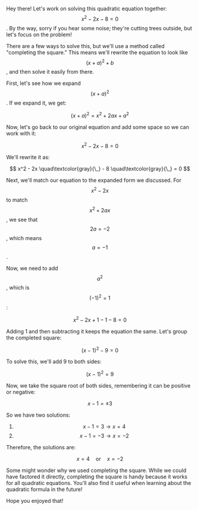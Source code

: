 Hey there! Let's work on solving this quadratic equation together: $$x^2 - 2x - 8 = 0$$. By the way, sorry if you hear some noise; they're cutting trees outside, but let's focus on the problem!

There are a few ways to solve this, but we'll use a method called "completing the square." This means we'll rewrite the equation to look like $$ (x + a)^2 + b $$, and then solve it easily from there.

First, let's see how we expand $$ (x + a)^2 $$. If we expand it, we get:

$$ (x + a)^2 = x^2 + 2ax + a^2 $$

Now, let's go back to our original equation and add some space so we can work with it:

$$ x^2 - 2x - 8 = 0 $$

We'll rewrite it as:

$$ x^2 - 2x \quad\textcolor{gray}{\_} - 8 \quad\textcolor{gray}{\_} = 0 $$

Next, we'll match our equation to the expanded form we discussed. For $$ x^2 - 2x $$ to match $$ x^2 + 2ax $$, we see that $$ 2a = -2 $$, which means $$ a = -1 $$.

Now, we need to add $$ a^2 $$, which is $$ (-1)^2 = 1 $$:

$$ x^2 - 2x + 1 - 1 - 8 = 0 $$

Adding 1 and then subtracting it keeps the equation the same. Let's group the completed square:

$$ (x - 1)^2 - 9 = 0 $$

To solve this, we'll add 9 to both sides:

$$ (x - 1)^2 = 9 $$

Now, we take the square root of both sides, remembering it can be positive or negative:

$$ x - 1 = \pm 3 $$

So we have two solutions:

1. $$ x - 1 = 3 \rightarrow x = 4 $$
2. $$ x - 1 = -3 \rightarrow x = -2 $$

Therefore, the solutions are:

$$ x = 4 \quad\text{or}\quad x = -2 $$

Some might wonder why we used completing the square. While we could have factored it directly, completing the square is handy because it works for all quadratic equations. You'll also find it useful when learning about the quadratic formula in the future!

Hope you enjoyed that!